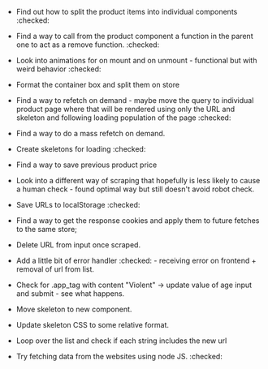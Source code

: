 - Find out how to split the product items into individual components :checked:
- Find a way to call from the product component a function in the parent one to act as a remove function. :checked:
- Look into animations for on mount and on unmount - functional but with weird behavior :checked:
- Format the container box and split them on store
- Find a way to refetch on demand - maybe move the query to individual product page where that will be rendered using only the URL and skeleton and following loading population of the page :checked:
- Find a way to do a mass refetch on demand.
- Create skeletons for loading :checked:
- Find a way to save previous product price
- Look into a different way of scraping that hopefully is less likely to cause a human check - found optimal way but still doesn't avoid robot check.
- Save URLs to localStorage :checked:
- Find a way to get the response cookies and apply them to future fetches to the same store;
- Delete URL from input once scraped.
- Add a little bit of error handler :checked: - receiving error on frontend + removal of url from list.
- Check for .app_tag with content "Violent" -> update value of age input and submit -
see what happens.
- Move skeleton to new component.
- Update skeleton CSS to some relative format.
- Loop over the list and check if each string includes the new url

- Try fetching data from the websites using node JS. :checked:
